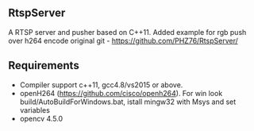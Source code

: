 ﻿## RtspServer
A RTSP server and pusher based on C++11. Added example for rgb push over h264 encode
original git - https://github.com/PHZ76/RtspServer/

## Requirements
- Compiler support c++11, gcc4.8/vs2015 or above.  
- openH264 (https://github.com/cisco/openh264). For win look build/AutoBuildForWindows.bat, istall mingw32 with Msys and set  variables  
- opencv 4.5.0  
